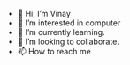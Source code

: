 - 👋 Hi, I’m Vinay
- 👀 I’m interested in computer
- 🌱 I’m currently learning.
- 💞️ I’m looking to collaborate.
- 📫 How to reach me 

<!---
Vinaygond/Vinaygond is a ✨ special ✨ repository because its `README.md` (this file) appears on your GitHub profile.
You can click the Preview link to take a look at your changes.
--->
